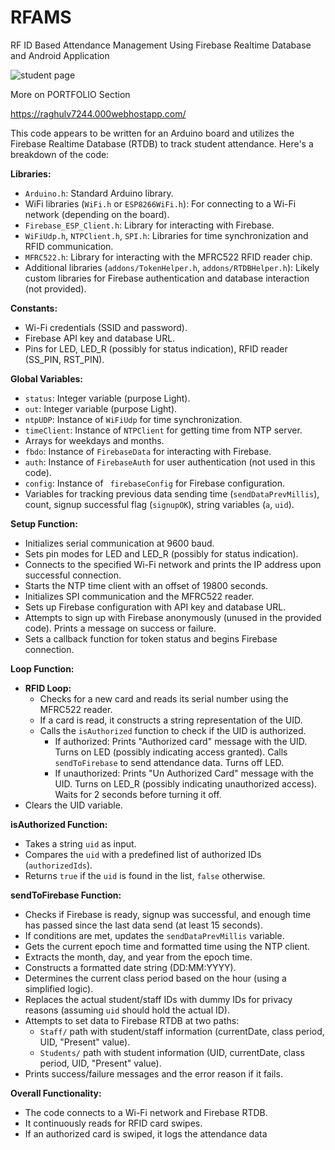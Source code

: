 # RFAMS
RF ID Based Attendance Management Using Firebase Realtime Database and Android Application

![student page](https://github.com/RAGHULV75/RFAMS/assets/168255383/c7d2c10e-a1e4-46ca-a928-0e12162e573a)

More on PORTFOLIO Section

https://raghulv7244.000webhostapp.com/

This code appears to be written for an Arduino board and utilizes the Firebase Realtime Database (RTDB) to track student attendance. Here's a breakdown of the code:

**Libraries:**

- `Arduino.h`: Standard Arduino library.
- WiFi libraries (`WiFi.h` or `ESP8266WiFi.h`): For connecting to a Wi-Fi network (depending on the board).
- `Firebase_ESP_Client.h`: Library for interacting with Firebase.
- `WiFiUdp.h`, `NTPClient.h`, `SPI.h`: Libraries for time synchronization and RFID communication.
- `MFRC522.h`: Library for interacting with the MFRC522 RFID reader chip.
- Additional libraries (`addons/TokenHelper.h`, `addons/RTDBHelper.h`): Likely custom libraries for Firebase authentication and database interaction (not provided).

**Constants:**

- Wi-Fi credentials (SSID and password).
- Firebase API key and database URL.
- Pins for LED, LED_R (possibly for status indication), RFID reader (SS_PIN, RST_PIN).

**Global Variables:**

- `status`: Integer variable (purpose Light).
- `out`: Integer variable (purpose Light).
- `ntpUDP`: Instance of `WiFiUdp` for time synchronization.
- `timeClient`: Instance of `NTPClient` for getting time from NTP server.
- Arrays for weekdays and months.
- `fbdo`: Instance of `FirebaseData` for interacting with Firebase.
- `auth`: Instance of `FirebaseAuth` for user authentication (not used in this code).
- `config`: Instance of ` firebaseConfig` for Firebase configuration.
- Variables for tracking previous data sending time (`sendDataPrevMillis`), count, signup successful flag (`signupOK`), string variables (`a`, `uid`).

**Setup Function:**

- Initializes serial communication at 9600 baud.
- Sets pin modes for LED and LED_R (possibly for status indication).
- Connects to the specified Wi-Fi network and prints the IP address upon successful connection.
- Starts the NTP time client with an offset of 19800 seconds.
- Initializes SPI communication and the MFRC522 reader.
- Sets up Firebase configuration with API key and database URL.
- Attempts to sign up with Firebase anonymously (unused in the provided code). Prints a message on success or failure.
- Sets a callback function for token status and begins Firebase connection.

**Loop Function:**

- **RFID Loop:**
    - Checks for a new card and reads its serial number using the MFRC522 reader.
    - If a card is read, it constructs a string representation of the UID.
    - Calls the `isAuthorized` function to check if the UID is authorized.
        - If authorized:
            Prints "Authorized card" message with the UID.
            Turns on LED (possibly indicating access granted).
            Calls `sendToFirebase` to send attendance data.
            Turns off LED.
        - If unauthorized:
            Prints "Un Authorized Card" message with the UID.
            Turns on LED_R (possibly indicating unauthorized access).
            Waits for 2 seconds before turning it off.
- Clears the UID variable.

**isAuthorized Function:**

- Takes a string `uid` as input.
- Compares the `uid` with a predefined list of authorized IDs (`authorizedIds`).
- Returns `true` if the `uid` is found in the list, `false` otherwise.

**sendToFirebase Function:**

- Checks if Firebase is ready, signup was successful, and enough time has passed since the last data send (at least 15 seconds).
- If conditions are met, updates the `sendDataPrevMillis` variable.
- Gets the current epoch time and formatted time using the NTP client.
- Extracts the month, day, and year from the epoch time.
- Constructs a formatted date string (DD:MM:YYYY).
- Determines the current class period based on the hour (using a simplified logic).
- Replaces the actual student/staff IDs with dummy IDs for privacy reasons (assuming `uid` should hold the actual ID).
- Attempts to set data to Firebase RTDB at two paths:
    - `Staff/` path with student/staff information (currentDate, class period, UID, "Present" value).
    - `Students/` path with student information (UID, currentDate, class period, UID, "Present" value).
- Prints success/failure messages and the error reason if it fails.

**Overall Functionality:**

- The code connects to a Wi-Fi network and Firebase RTDB.
- It continuously reads for RFID card swipes.
- If an authorized card is swiped, it logs the attendance data
